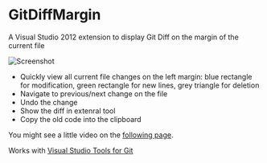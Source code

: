 GitDiffMargin
=============

A Visual Studio 2012 extension to display Git Diff on the margin of the current file

![Screenshot](http://farm9.staticflickr.com/8329/8116895025_ec9519b5bb_o.png)

* Quickly view all current file changes on the left margin: blue rectangle for modification, green rectangle for new lines, grey triangle for deletion
* Navigate to previous/next change on the file
* Undo the change
* Show the diff in extenral tool
* Copy the old code into the clipboard

You might see a little video on the [following page](http://www.flickr.com/photos/laurentkempe/8116990137/).

Works with [Visual Studio Tools for Git](http://visualstudiogallery.msdn.microsoft.com/abafc7d6-dcaa-40f4-8a5e-d6724bdb980c)